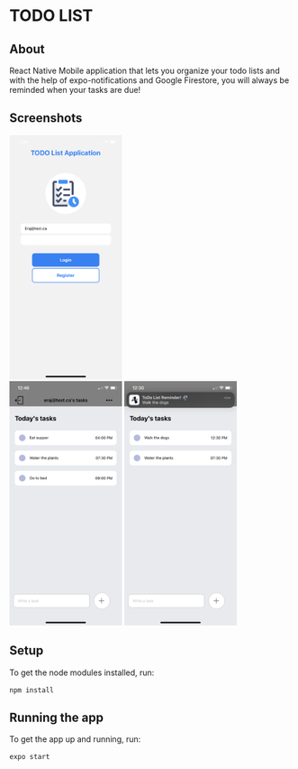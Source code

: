 # TODO LIST

## About

React Native Mobile application that lets you organize your todo lists and with the help of expo-notifications and Google Firestore, you will always be reminded when your tasks are due! 


## Screenshots

  <img
  alt="Login Screen"
  width="200"
  src="/screenshots/loginscreen.png"
  />    
 <img
  alt="Home Screen"
  width="200"
  src="/screenshots/homepagewithitems.png"
  />   <img
  alt="Notification Feature"
  width="200"
  src="/screenshots/notification.png"
  />


  
## Setup

To get the node modules installed, run:

```shell
npm install
```

## Running the app

To get the app up and running, run:

```shell
expo start 
```
